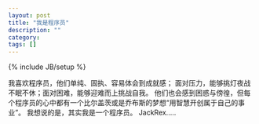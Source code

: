 ```yaml
---
layout: post
title: "我是程序员"
description: ""
category: 
tags: []
---
```

{% include JB/setup %}

   我喜欢程序员，他们单纯、固执、容易体会到成就感；
   面对压力，能够挑灯夜战不眠不休；面对困难，能够迎难而上挑战自我。
   他们也会感到困惑与傍徨，但每个程序员的心中都有一个比尔盖茨或是乔布斯的梦想“用智慧开创属于自己的事业”。
   我想说的是，其实我是一个程序员。
   JackRex.....
